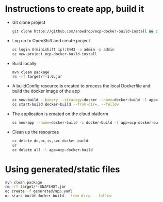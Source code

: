 # Instructions to create app, build it

- Git clone project
  
  ```bash
  git clone https://github.com/snowdrop/ocp-docker-build-install && cd ocp-docker-build-install
  ```

- Log on to OpenShift and create project

  ```bash
  oc login $(minishift ip):8443 -u admin -p admin
  oc new-project ocp-docker-build-install
  ```

- Build locally

  ```bash
  mvn clean package
  rm -rf target/*-1.0.jar
  ```
  
- A buildConfig resource is created to process the local Dockerfile and build the docker image of the app
  ```bash
  oc new-build --binary --strategy=docker --name=docker-build -l app=ocp-docker-build
  oc start-build docker-build --from-dir=. --follow
  ```

- The application is created on the cloud platform
  ```bash
  oc new-app --name=docker-build -i docker-build -l app=ocp-docker-build  
  ```

- Clean up the resources

  ```bash
  oc delete dc,bc,is,svc docker-build
  or
  oc delete all -l app=ocp-docker-build 
  ```
  
# Using generated/static files

  ```bash
  mvn clean package
  rm -rf target/*-SNAPSHOT.jar
  oc create -f generated/app.yaml
  oc start-build docker-build --from-dir=. --follow
  ```  